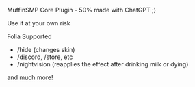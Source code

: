 MuffinSMP Core Plugin - 50% made with ChatGPT ;)

Use it at your own risk

Folia Supported

+ /hide (changes skin)
+ /discord, /store, etc
+ /nightvision (reapplies the effect after drinking milk or dying)

and much more!

